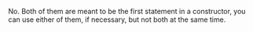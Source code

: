 No. Both of them are meant to be the first statement in a constructor,
you can use either of them, if necessary, but not both at the same time.